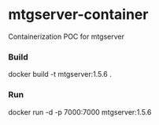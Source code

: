 # mtgserver-container
Containerization POC for mtgserver

### Build
docker build -t mtgserver:1.5.6 . 

### Run
docker run -d -p 7000:7000 mtgserver:1.5.6